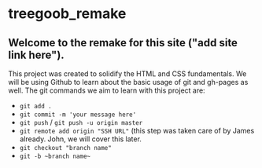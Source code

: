 # treegoob_remake

## Welcome to the remake for this site ("add site link here").

This project was created to solidify the HTML and CSS fundamentals. We will be using Github to learn about the basic usage of git and gh-pages as well.
The git commands we aim to learn with this project are:
- `git add .`
- `git commit -m 'your message here'`
- `git push` / `git push -u origin master`
- `git remote add origin "SSH URL"` (this step was taken care of by James already. John, we will cover this later. 
- `git checkout "branch name"`
- `git -b ~branch name~`
